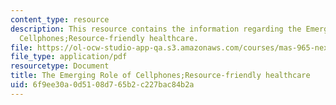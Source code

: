 ```yaml
---
content_type: resource
description: This resource contains the information regarding the Emerging Role of
  Cellphones;Resource-friendly healthcare.
file: https://ol-ocw-studio-app-qa.s3.amazonaws.com/courses/mas-965-nextlab-i-designing-mobile-technologies-for-the-next-billion-users-fall-2008/6f9ee30a0d5108d765b2c227bac84b2a_MITMAS_965F08_Lec14_gari.pdf
file_type: application/pdf
resourcetype: Document
title: The Emerging Role of Cellphones;Resource-friendly healthcare
uid: 6f9ee30a-0d51-08d7-65b2-c227bac84b2a
---
```

